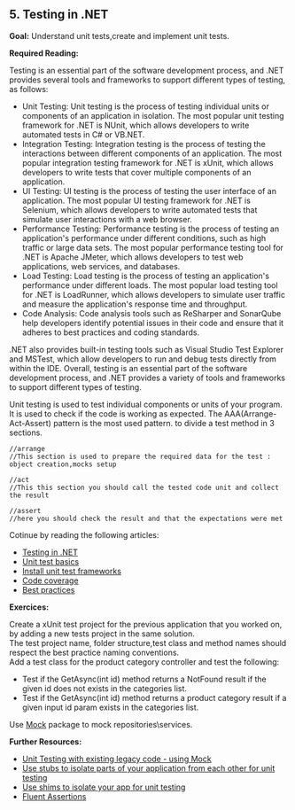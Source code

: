 ## 5. Testing in .NET

**Goal:** Understand unit tests,create and implement unit tests.
 
**Required Reading:**

Testing is an essential part of the software development process, and .NET provides several tools and frameworks to support different types of testing, as follows:
 - Unit Testing: Unit testing is the process of testing individual units or components of an application in isolation. The most popular unit testing framework for .NET is NUnit, which allows developers to write automated tests in C# or VB.NET.
 - Integration Testing: Integration testing is the process of testing the interactions between different components of an application. The most popular integration testing framework for .NET is xUnit, which allows developers to write tests that cover multiple components of an application.
- UI Testing: UI testing is the process of testing the user interface of an application. The most popular UI testing framework for .NET is Selenium, which allows developers to write automated tests that simulate user interactions with a web browser.
- Performance Testing: Performance testing is the process of testing an application's performance under different conditions, such as high traffic or large data sets. The most popular performance testing tool for .NET is Apache JMeter, which allows developers to test web applications, web services, and databases.
- Load Testing: Load testing is the process of testing an application's performance under different loads. The most popular load testing tool for .NET is LoadRunner, which allows developers to simulate user traffic and measure the application's response time and throughput.
- Code Analysis: Code analysis tools such as ReSharper and SonarQube help developers identify potential issues in their code and ensure that it adheres to best practices and coding standards.

.NET also provides built-in testing tools such as Visual Studio Test Explorer and MSTest, which allow developers to run and debug tests directly from within the IDE. Overall, testing is an essential part of the software development process, and .NET provides a variety of tools and frameworks to support different types of testing.

Unit testing is used to test individual components or units of your program.
It is used to check if the code is working as expected.
The AAA(Arrange-Act-Assert) pattern is the most used pattern. to divide a test method in 3 sections.
 
 	//arrange  
 	//This section is used to prepare the required data for the test : object creation,mocks setup  

 	//act  
 	//This this section you should call the tested code unit and collect the result  

 	//assert  
 	//here you should check the result and that the expectations were met  

Cotinue by reading the following articles:
  - [Testing in .NET](https://learn.microsoft.com/en-us/dotnet/core/testing/)
  - [Unit test basics](https://learn.microsoft.com/en-us/visualstudio/test/unit-test-basics?view=vs-2022)
  - [Install unit test frameworks](https://learn.microsoft.com/en-us/visualstudio/test/install-third-party-unit-test-frameworks?view=vs-2022)
  - [Code coverage](https://learn.microsoft.com/en-us/visualstudio/test/using-code-coverage-to-determine-how-much-code-is-being-tested?view=vs-2022&tabs=csharp)
  - [Best practices](https://learn.microsoft.com/en-us/dotnet/core/testing/unit-testing-best-practices)

**Exercices:**

Create a xUnit test project for the previous application that you worked on, by adding a new tests project in the same solution.  
The test project name, folder structure,test class and method names should respect the best practice naming conventions.  
Add a test class for the product category controller and test the following:   
 - Test if the GetAsync(int id) method returns a NotFound result if the given id does not exists in the categories list.  
 - Test if the GetAsync(int id) method returns a product category result if a given input id param exists in the categories list.     

Use [Mock](https://softchris.github.io/pages/dotnet-moq.html#creating-our-first-mock) package to mock repositories\services.


**Further Resources:**

 - [Unit Testing with existing legacy code - using Mock](https://learn.microsoft.com/en-us/shows/visual-studio-toolbox/unit-testing-existing-code)  
 - [Use stubs to isolate parts of your application from each other for unit testing](https://learn.microsoft.com/en-us/visualstudio/test/using-stubs-to-isolate-parts-of-your-application-from-each-other-for-unit-testing?view=vs-2022&tabs=csharp)    
 - [Use shims to isolate your app for unit testing](https://learn.microsoft.com/en-us/visualstudio/test/using-shims-to-isolate-your-application-from-other-assemblies-for-unit-testing?view=vs-2022&tabs=csharp)  
 - [Fluent  Assertions](https://www.youtube.com/watch?v=MJhQCMnRggs)    
